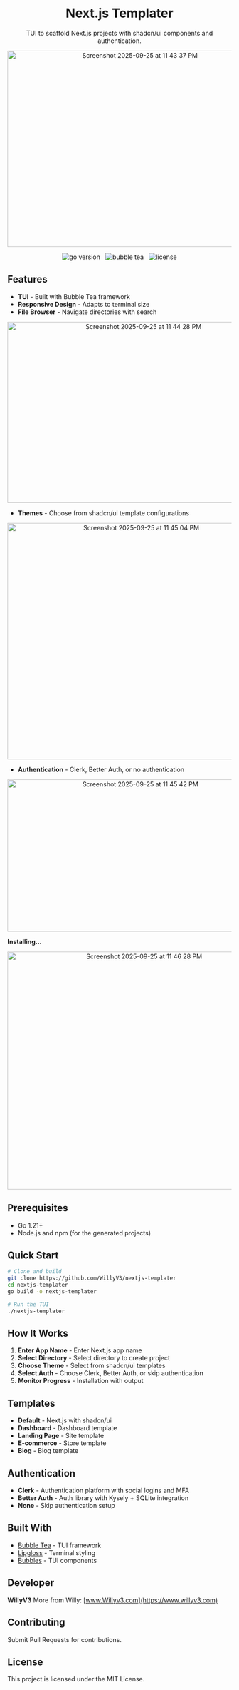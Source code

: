 <h1 align="center">
  <br/>
  Next.js Templater
</h1>
<p align="center">TUI to scaffold Next.js projects with shadcn/ui components and authentication.</p>

<p align="center">
<img width="580" height="440" alt="Screenshot 2025-09-25 at 11 43 37 PM" src="https://github.com/user-attachments/assets/03a3d73f-624d-4b68-9866-ca38afd17acc" />
</p>

<p align="center">
    <img src="https://img.shields.io/badge/Go-1.21+-00ADD8?style=for-the-badge&logo=go" alt="go version" />
    &nbsp;
    <img src="https://img.shields.io/badge/Bubble_Tea-TUI-success?style=for-the-badge&logo=none" alt="bubble tea" />
    &nbsp;
    <img src="https://img.shields.io/badge/license-mit-green?style=for-the-badge&logo=none" alt="license" />
</p>

## Features

- **TUI** - Built with Bubble Tea framework
- **Responsive Design** - Adapts to terminal size
- **File Browser** - Navigate directories with search

<p align="center">
<img width="596" height="406" alt="Screenshot 2025-09-25 at 11 44 28 PM" src="https://github.com/user-attachments/assets/d4fcaf80-7ec6-4c57-a8d8-21040a6d344e" />
</p>

- **Themes** - Choose from shadcn/ui template configurations

<p align="center">
<img width="586" height="530" alt="Screenshot 2025-09-25 at 11 45 04 PM" src="https://github.com/user-attachments/assets/855d9852-2c21-43ab-9c13-7588453c6bb4" />
</p>

- **Authentication** - Clerk, Better Auth, or no authentication

<p align="center">
<img width="582" height="341" alt="Screenshot 2025-09-25 at 11 45 42 PM" src="https://github.com/user-attachments/assets/005f7145-2754-4b38-b1bc-f43ebce5efb1" />
</p>

**Installing...**

<p align="center">
<img width="599" height="533" alt="Screenshot 2025-09-25 at 11 46 28 PM" src="https://github.com/user-attachments/assets/31f688af-00db-4341-a9d3-8bceff24bb69" />
</p>

## Prerequisites

- Go 1.21+
- Node.js and npm (for the generated projects)


## Quick Start

```bash
# Clone and build
git clone https://github.com/WillyV3/nextjs-templater
cd nextjs-templater
go build -o nextjs-templater

# Run the TUI
./nextjs-templater
```

## How It Works

1. **Enter App Name** - Enter Next.js app name
2. **Select Directory** - Select directory to create project
3. **Choose Theme** - Select from shadcn/ui templates
4. **Select Auth** - Choose Clerk, Better Auth, or skip authentication
5. **Monitor Progress** - Installation with output

## Templates

- **Default** - Next.js with shadcn/ui
- **Dashboard** - Dashboard template
- **Landing Page** - Site template
- **E-commerce** - Store template
- **Blog** - Blog template

## Authentication

- **Clerk** - Authentication platform with social logins and MFA
- **Better Auth** - Auth library with Kysely + SQLite integration
- **None** - Skip authentication setup

## Built With

- [Bubble Tea](https://github.com/charmbracelet/bubbletea) - TUI framework
- [Lipgloss](https://github.com/charmbracelet/lipgloss) - Terminal styling
- [Bubbles](https://github.com/charmbracelet/bubbles) - TUI components

## Developer

**WillyV3**
More from Willy: [www.Willyv3.com](https://www.willyv3.com)

## Contributing

Submit Pull Requests for contributions.

## License

This project is licensed under the MIT License.